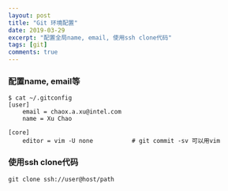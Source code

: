 ```yaml
---
layout: post
title: "Git 环境配置"
date: 2019-03-29
excerpt: "配置全局name, email, 使用ssh clone代码"
tags: [git]
comments: true
---
```


### 配置name, email等

```
$ cat ~/.gitconfig
[user]
	email = chaox.a.xu@intel.com
	name = Xu Chao

[core]
	editor = vim -U none           # git commit -sv 可以用vim

```

### 使用ssh clone代码

```
git clone ssh://user@host/path
```